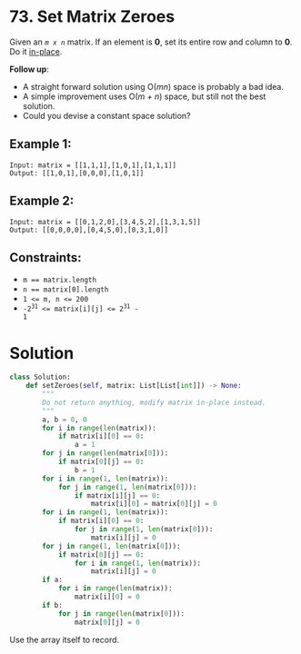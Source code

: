# 73. Set Matrix Zeroes

Given an *`m x n`* matrix. If an element is **0**, set its entire row and column to **0**. Do it [in-place](https://en.wikipedia.org/wiki/In-place_algorithm).

**Follow up**:
- A straight forward solution using O(*mn*) space is probably a bad idea.
- A simple improvement uses O(*m + n*) space, but still not the best solution.
- Could you devise a constant space solution?

## Example 1:
```
Input: matrix = [[1,1,1],[1,0,1],[1,1,1]]
Output: [[1,0,1],[0,0,0],[1,0,1]]
```

## Example 2:
```
Input: matrix = [[0,1,2,0],[3,4,5,2],[1,3,1,5]]
Output: [[0,0,0,0],[0,4,5,0],[0,3,1,0]]
```

## Constraints:
- `m == matrix.length`
- `n == matrix[0].length`
- `1 <= m, n <= 200`
- <code>-2<sup>31</sup> <= matrix[i][j] <= 2<sup>31</sup> - 1</code>

# Solution
```python
class Solution:
    def setZeroes(self, matrix: List[List[int]]) -> None:
        """
        Do not return anything, modify matrix in-place instead.
        """
        a, b = 0, 0
        for i in range(len(matrix)):
            if matrix[i][0] == 0:
                a = 1
        for j in range(len(matrix[0])):
            if matrix[0][j] == 0:
                b = 1
        for i in range(1, len(matrix)):
            for j in range(1, len(matrix[0])):
                if matrix[i][j] == 0:
                    matrix[i][0] = matrix[0][j] = 0
        for i in range(1, len(matrix)):
            if matrix[i][0] == 0:
                for j in range(1, len(matrix[0])):
                    matrix[i][j] = 0
        for j in range(1, len(matrix[0])):
            if matrix[0][j] == 0:
                for i in range(1, len(matrix)):
                    matrix[i][j] = 0
        if a:
            for i in range(len(matrix)):
                matrix[i][0] = 0
        if b:
            for j in range(len(matrix[0])):
                matrix[0][j] = 0
```
Use the array itself to record.
